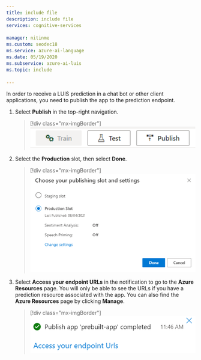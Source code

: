 ```yaml
---
title: include file
description: include file
services: cognitive-services

manager: nitinme
ms.custom: seodec18
ms.service: azure-ai-language
ms.date: 05/19/2020
ms.subservice: azure-ai-luis
ms.topic: include

---
```


In order to receive a LUIS prediction in a chat bot or other client applications, you need to publish the app to the prediction endpoint.

1. Select **Publish** in the top-right navigation.
    
    > [!div class="mx-imgBorder"]
    > ![A screenshot of the button for publishing to the endpoint.](../media/howto-publish/publish-button.png)

1. Select the **Production** slot, then select **Done**.

    > [!div class="mx-imgBorder"]
    > ![A screenshot of LUIS publishing to the endpoint.](../media/howto-publish/publish-app-popup.png)

1. Select **Access your endpoint URLs** in the notification to go to the **Azure Resources** page. You will only be able to see the URLs if you have a prediction resource associated with the app. You can also find the **Azure Resources** page by clicking **Manage**.

     > [!div class="mx-imgBorder"]
    > ![A screenshot of a message showing the app has been published.](../media/howto-publish/publish-completed.png)
